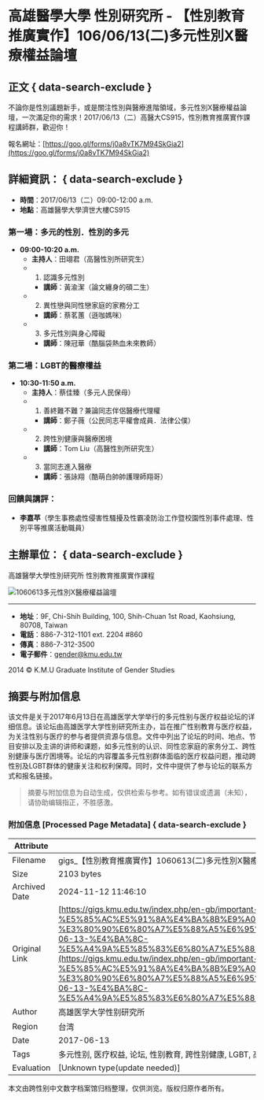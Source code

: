 # 高雄醫學大學 性別研究所 - 【性別教育推廣實作】106/06/13(二)多元性別X醫療權益論壇

## 正文 { data-search-exclude }


不論你是性別議題新手，或是關注性別與醫療進階領域，多元性別X醫療權益論壇，一次滿足你的需求！2017/06/13（二）高醫大CS915，性別教育推廣實作課程講師群，歡迎你！ 

報名網址：[https://goo.gl/forms/j0a8vTK7M94SkGia2](https://goo.gl/forms/j0a8vTK7M94SkGia2)

## 詳細資訊： { data-search-exclude }
- **時間**：2017/06/13（二）09:00-12:00 a.m.
- **地點**：高雄醫學大學濟世大樓CS915

### 第一場：多元的性別．性別的多元 
- **09:00-10:20 a.m.**
    - **主持人**：田翊君（高醫性別所研究生）
    - 1. 認識多元性別 
        - **講師**：黃渝潔（論文纏身的碩二生） 
    - 2. 異性戀與同性戀家庭的家務分工 
        - **講師**：蔡茗蕙（遜咖媽咪） 
    - 3. 多元性別與身心障礙 
        - **講師**：陳冠華（酷腦袋熱血未來教師）

### 第二場：LGBT的醫療權益 
- **10:30-11:50 a.m.**
    - **主持人**：蔡佳臻（多元人民保母）
    - 1. 善終難不難？兼論同志伴侶醫療代理權 
        - **講師**：鄭子薇（公民同志平權會成員．法律公僕） 
    - 2. 跨性別健康與醫療困境 
        - **講師**：Tom Liu（高醫性別所研究生） 
    - 3. 當同志進入醫療 
        - **講師**：張詠翔（酷萌白帥帥護理師翔哥）

### 回饋與講評：
- **李嘉苹**（學生事務處性侵害性騷擾及性霸凌防治工作暨校園性別事件處理、性別平等推廣活動職員）

## 主辦單位： { data-search-exclude }
高雄醫學大學性別研究所 性別教育推廣實作課程

![1060613多元性別X醫療權益論壇](/images/news/1060613多元性別X醫療權益論壇.jpg)

---

- **地址**：9F, Chi-Shih Building, 100, Shih-Chuan 1st Road, Kaohsiung, 80708, Taiwan
- **電話**：886-7-312-1101 ext. 2204 #860
- **傳真**：886-7-312-3500
- **電子郵件**：[gender@kmu.edu.tw](mailto:gender@kmu.edu.tw)

2014 © K.M.U Graduate Institute of Gender Studies
<!-- tcd_original_link https://gigs.kmu.edu.tw/index.php/en-gb/important-news/14-%E5%85%AC%E5%91%8A%E4%BA%8B%E9%A0%85/%E6%9C%AC%E6%89%80%E6%B4%BB%E5%8B%95/456-%E3%80%90%E6%80%A7%E5%88%A5%E6%95%99%E8%82%B2%E6%8E%A8%E5%BB%A3%E5%AF%A6%E4%BD%9C%E3%80%91106-06-13-%E4%BA%8C-%E5%A4%9A%E5%85%83%E6%80%A7%E5%88%A5x%E9%86%AB%E7%99%82%E6%AC%8A%E7%9B%8A%E8%AB%96%E5%A3%87 -->
## 摘要与附加信息

<!-- tcd_abstract -->
该文件是关于2017年6月13日在高雄医学大学举行的多元性别与医疗权益论坛的详细信息。该论坛由高雄医学大学性别研究所主办，旨在推广性别教育与医疗权益，为关注性别与医疗的参与者提供资源与信息。文件中列出了论坛的时间、地点、节目安排以及主讲的讲师和课题，如多元性别的认识、同性恋家庭的家务分工、跨性别健康与医疗困境等。论坛的内容覆盖多元性别群体面临的医疗权益问题，推动跨性别及LGBT群体的健康关注和权利保障。同时，文件中提供了参与论坛的联系方式和报名链接。
<!-- tcd_abstract_end -->

> 摘要与附加信息为自动生成，仅供检索与参考。如有错误或遗漏（未知），请协助编辑指正，不胜感激。

### 附加信息 [Processed Page Metadata] { data-search-exclude }

| Attribute       | Value                                  |
|-----------------|----------------------------------------|
| Filename        | gigs_【性別教育推廣實作】1060613(二)多元性別X醫療權益論壇.md                             |
| Size            | 2103 bytes                           |
| Archived Date   | 2024-11-12 11:46:10                             |
| Original Link   | [https://gigs.kmu.edu.tw/index.php/en-gb/important-news/14-%E5%85%AC%E5%91%8A%E4%BA%8B%E9%A0%85/%E6%9C%AC%E6%89%80%E6%B4%BB%E5%8B%95/456-%E3%80%90%E6%80%A7%E5%88%A5%E6%95%99%E8%82%B2%E6%8E%A8%E5%BB%A3%E5%AF%A6%E4%BD%9C%E3%80%91106-06-13-%E4%BA%8C-%E5%A4%9A%E5%85%83%E6%80%A7%E5%88%A5x%E9%86%AB%E7%99%82%E6%AC%8A%E7%9B%8A%E8%AB%96%E5%A3%87](https://gigs.kmu.edu.tw/index.php/en-gb/important-news/14-%E5%85%AC%E5%91%8A%E4%BA%8B%E9%A0%85/%E6%9C%AC%E6%89%80%E6%B4%BB%E5%8B%95/456-%E3%80%90%E6%80%A7%E5%88%A5%E6%95%99%E8%82%B2%E6%8E%A8%E5%BB%A3%E5%AF%A6%E4%BD%9C%E3%80%91106-06-13-%E4%BA%8C-%E5%A4%9A%E5%85%83%E6%80%A7%E5%88%A5x%E9%86%AB%E7%99%82%E6%AC%8A%E7%9B%8A%E8%AB%96%E5%A3%87)                       |
| Author          | 高雄医学大学性别研究所                               |
| Region          | 台湾                               |
| Date            | 2017-06-13                                 |
| Tags            | 多元性别, 医疗权益, 论坛, 性别教育, 跨性别健康, LGBT, 高雄医学大学                                 |
| Evaluation            | [Unknown type(update needed)]                                 |
<!-- tcd_table_end -->

本文由跨性别中文数字档案馆归档整理，仅供浏览。版权归原作者所有。
